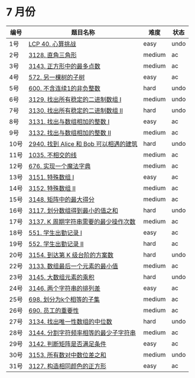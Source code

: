 # 7 月份

**编号**|**题目名称**|**难度**|**状态**
--------|------------|--------|--------
1号|[LCP 40. 心算挑战](./第1题%20LCP%2040.%20心算挑战)|easy|undo
2号|[3128. 直角三角形](./第2题%203128.%20直角三角形)|medium|ac
3号|[3143. 正方形中的最多点数](./第3题%203143.%20正方形中的最多点数)|medium|ac
4号|[572. 另一棵树的子树](./第4题%20572.%20另一棵树的子树)|easy|ac
5号|[600. 不含连续1的非负整数](./第5题%20600.%20不含连续1的非负整数)|hard|undo
6号|[3129. 找出所有稳定的二进制数组 I](./第6题%203129.%20找出所有稳定的二进制数组%20I)|medium|undo
7号|[3130. 找出所有稳定的二进制数组 II](./第7题%203130.%20找出所有稳定的二进制数组%20II)|hard|undo
8号|[3131. 找出与数组相加的整数 I](./第8题%203131.%20找出与数组相加的整数%20I)|easy|ac
9号|[3132. 找出与数组相加的整数 II](./第9题%203132.%20找出与数组相加的整数%20II)|medium|ac
10号|[2940. 找到 Alice 和 Bob 可以相遇的建筑](./第10题%202940.%20找到%20Alice%20和%20Bob%20可以相遇的建筑)|hard|undo
11号|[1035. 不相交的线](./第11题%201035.%20不相交的线)|medium|ac
12号|[676. 实现一个魔法字典](./第12题%20676.%20实现一个魔法字典)|medium|ac
13号|[3151. 特殊数组 I](./第13题%203151.%20特殊数组%20I)|easy|ac
14号|[3152. 特殊数组 II](./第14题%203152.%20特殊数组%20II)|medium|ac
15号|[3148. 矩阵中的最大得分](./第15题%203148.%20矩阵中的最大得分)|medium|ac
16号|[3117. 划分数组得到最小的值之和](./第16题%203117.%20划分数组得到最小的值之和)|hard|undo
17号|[3137. K 周期字符串需要的最少操作次数](./第17题%203137.%20K%20周期字符串需要的最少操作次数)|medium|ac
18号|[551. 学生出勤记录 I](./第18题%20551.%20学生出勤记录%20I)|easy|ac
19号|[552. 学生出勤记录 II](./第19题%20552.%20学生出勤记录%20II)|hard|ac
20号|[3154. 到达第 K 级台阶的方案数](./第20题%203154.%20到达第%20K%20级台阶的方案数)|hard|undo
22号|[3133. 数组最后一个元素的最小值](./第22题%203133.%20数组最后一个元素的最小值)|medium|ac
23号|[3145. 大数组元素的乘积](./第23题%203145.%20大数组元素的乘积)|hard|undo
24号|[3146. 两个字符串的排列差](./第24题%203146.%20两个字符串的排列差)|easy|ac
25号|[698. 划分为k个相等的子集](./第25题%20698.%20划分为k个相等的子集)|medium|ac
26号|[690. 员工的重要性](./第26题%20690.%20员工的重要性)|medium|ac
27号|[3134. 找出唯一性数组的中位数](./第27题%203134.%20找出唯一性数组的中位数)|hard|undo
28号|[3144. 分割字符频率相等的最少子字符串](./第28题%203144.%20分割字符频率相等的最少子字符串)|medium|ac
29号|[3142. 判断矩阵是否满足条件](./第29题%203142.%20判断矩阵是否满足条件)|easy|ac
30号|[3153. 所有数对中数位差之和](./第30题%203153.%20所有数对中数位差之和)|medium|undo
31号|[3127. 构造相同颜色的正方形](./第31题%203127.%20构造相同颜色的正方形)|easy|ac
